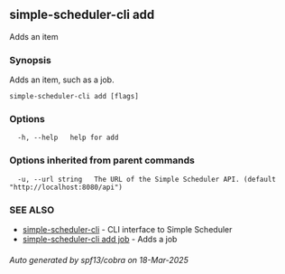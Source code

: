 ## simple-scheduler-cli add

Adds an item

### Synopsis

Adds an item, such as a job.

```
simple-scheduler-cli add [flags]
```

### Options

```
  -h, --help   help for add
```

### Options inherited from parent commands

```
  -u, --url string   The URL of the Simple Scheduler API. (default "http://localhost:8080/api")
```

### SEE ALSO

* [simple-scheduler-cli](simple-scheduler-cli.md)	 - CLI interface to Simple Scheduler
* [simple-scheduler-cli add job](simple-scheduler-cli_add_job.md)	 - Adds a job

###### Auto generated by spf13/cobra on 18-Mar-2025
